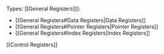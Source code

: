 Types:
[[General Registers]]]:
- [[General Registers#Data Registers|Data Registers]]
- [[General Registers#Pointer Registers|Pointer Registers]]
- [[General Registers#Index Registers|Index Registers]]

[[Control Registers]]